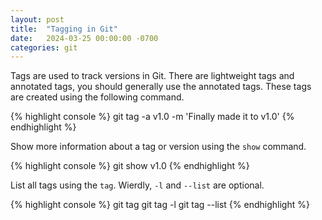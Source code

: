 ```yaml
---
layout: post
title:  "Tagging in Git"
date:   2024-03-25 00:00:00 -0700
categories: git
---
```


Tags are used to track versions in Git. There are lightweight tags and 
annotated tags, you should generally use the annotated tags. These tags are
created using the following command.

{% highlight console %}
git tag -a v1.0 -m 'Finally made it to v1.0'
{% endhighlight %}

Show more information about a tag or version using the `show` command. 

{% highlight console %}
git show v1.0
{% endhighlight %}

List all tags using the `tag`. Wierdly, `-l` and `--list` are optional. 

{% highlight console %}
git tag
git tag -l 
git tag --list
{% endhighlight %}
